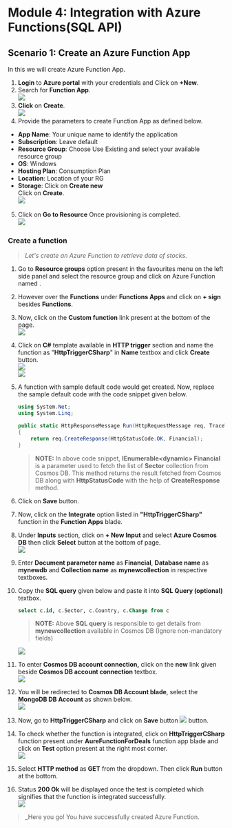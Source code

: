 # Module 4: Integration with Azure Functions(SQL API) 

## Scenario 1: Create an Azure Function App
In this we will create Azure Function App.<br/>
1. **Login** to **Azure portal** with your credentials and Click on **+New**.<br/>
2. Search for **Function App**.<br/>
<img src="images/fuctionappsearch.jpg"/><br/>
3. **Click** on **Create**.<br/>
<img src="images/fnxcreate.jpg"/><br/>
4. Provide the parameters to create Function App as defined below.<br/>
*	**App Name**: Your unique name to identify the application
*	**Subscription**: Leave default
*	**Resource Group**: Choose Use Existing and select your available resource group
*	**OS**: Windows
*	**Hosting Plan**: Consumption Plan
*	**Location**: Location of your RG
*	**Storage**: Click on **Create new**<br/>
    Click on **Create**.<br/>
    <img src="images/fnxinfo.jpg"/><br/>
5. Click on **Go to Resource** Once provisioning is completed.<br/>
<img src="images/functioncreated.jpg"/><br/>

### Create a function

  > _Let's create an Azure Function to retrieve data of stocks._

1. Go to **Resource groups** option present in the favourites menu on the left side panel and select the resource group **<inject story-id="story://Content-Private/content/dfd/SP-GDA/gdaexpericence1/story_a_gda_using_cosmosdb" key="myResourceGroupName"/>** and click on Azure Function named **<inject story-id="story://Content-Private/content/dfd/SP-GDA/gdaexpericence1/story_a_gda_using_cosmosdb" key="azureFunctionName"/>**.<br/>
2. However over the **Functions** under **Functions Apps** and click on **+ sign** besides **Functions**.<br/>
3. Now, click on the **Custom function** link present at the bottom of the page.<br/>
<img src="images/GetStartedOnYourOwn.jpg"/><br/>
4. Click on **C#** template available in **HTTP trigger** section and name the function as "**HttpTriggerCSharp**" in **Name** textbox and click **Create** button.<br/>
<img src="images/httptrigger.jpg"/><br/>
<img src="images/httpvalue1.jpg"/><br/>
5. A function with sample default code would get created. Now, replace the sample default code with the code snippet given below.<br/>

    ```c#
    using System.Net;
    using System.Linq;

    public static HttpResponseMessage Run(HttpRequestMessage req, TraceWriter log, IEnumerable<dynamic> Financial)
    {
        return req.CreateResponse(HttpStatusCode.OK, Financial);
    }
    ```

    > **NOTE:**
    > In above code snippet, **IEnumerable&lt;dynamic> Financial** is a parameter used to fetch the list of **Sector** collection from Cosmos DB. This method returns the result fetched from Cosmos DB along with **HttpStatusCode** with the help of **CreateResponse** method.<br/>
6. Click on **Save** button.<br/>
7. Now, click on the **Integrate** option listed in **"HttpTriggerCSharp"** function in the **Function Apps** blade.<br/>
8. Under **Inputs** section, click on **+ New Input** and select **Azure Cosmos DB** then click **Select** button at the bottom of page.<br/>
<img src="images/inputs.jpg"/><br/>
8. Enter **Document parameter name** as **Financial**, **Database name** as **mynewdb** and **Collection name** as **mynewcollection** in respective textboxes.<br/>
9. Copy the **SQL query** given below and paste it into **SQL Query (optional)** textbox.<br/>

    ```sql
   select c.id, c.Sector, c.Country, c.Change from c
    ```

    > **NOTE:** Above **SQL query** is responsible to get details from **mynewcollection** available in Cosmos DB (Ignore non-mandatory fields)

    ![](image/SqlQuery.jpg)
    
10. To enter **Cosmos DB account connection,** click on the **new** link given beside **Cosmos DB account connection** textbox.<br/>
<img src="images/Integrate1.jpg"/><br/>
11. You will be redirected to **Cosmos DB Account blade**, select the **MongoDB DB Account** as shown below.<br/>
<img src="images/selectmongodocdb1.jpg"/><br/>
12. Now, go to **HttpTriggerCSharp** and click on **Save** button ![](img/save.jpg) button.<br/>
13. To check whether the function is integrated, click on **HttpTriggerCSharp** function present under **AureFunctionForDeals** function app blade and click on **Test** option present at the right most corner.<br/>
<img src="images/file3.jpg"/><br/>
14. Select **HTTP method** as **GET** from the dropdown. Then click **Run** button at the bottom.<br/>
15. Status **200 Ok** will be displayed once the test is completed which signifies that the function is integrated successfully.<br/>
<img src="images/status2002.jpg"/><br/>

   > _Here you go! You have successfully created Azure Function.
